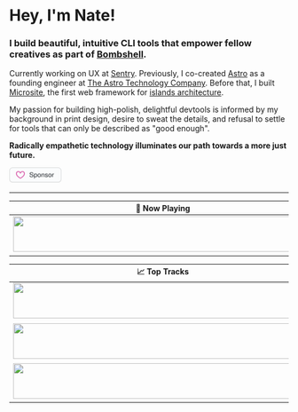 # Hey, I'm Nate!

### I build beautiful, intuitive CLI tools that empower fellow creatives as part of [Bombshell](https://github.com/bombshell-dev).

Currently working on UX at [Sentry](https://sentry.io/). Previously, I co-created [Astro](https://github.com/withastro/astro) as a founding engineer at [The Astro Technology Company](https://astro.build/blog/the-astro-technology-company/). Before that, I built [Microsite](https://github.com/natemoo-re/microsite), the first web framework for [islands architecture](https://www.patterns.dev/vanilla/islands-architecture/).

My passion for building high-polish, delightful devtools is informed by my background in print design, desire to sweat the details, and refusal to settle for tools that can only be described as "good enough".

**Radically empathetic technology illuminates our path towards a more just future.**

<a href="https://github.com/sponsors/natemoo-re" title="Sponsor Nate Moore"><img src="/assets/sponsor.svg?sanitize=true" width="94" height="28" aria-hidden="true"></a>

---

| 🎵 Now Playing                                                                                                                    |
| ------------------------------------------------------------------------------------------------------------------------------ |
| <a href="https://status.nmoo.dev/now-playing?open"><img src="https://status.nmoo.dev/now-playing" width="540" height="64"></a> |


<table>
  <thead>
    <tr>
      <th>📈 Top Tracks</th>
    </tr>
  </thead>
  <tbody>
    <tr>
      <td><a href="https://status.nmoo.dev/top-tracks?i=1&open"><img src="https://status.nmoo.dev/top-tracks?i=1" width="540" height="64"></a></td>
    </tr>
    <tr></tr> <!-- hide gray row -->
    <tr>
      <td><a href="https://status.nmoo.dev/top-tracks?i=2&open"><img src="https://status.nmoo.dev/top-tracks?i=2" width="540" height="64"></a></td>
    </tr>
    <tr></tr> <!-- hide gray row -->
    <tr>
      <td><a href="https://status.nmoo.dev/top-tracks?i=3&open"><img src="https://status.nmoo.dev/top-tracks?i=3" width="540" height="64"></a></td>
    </tr>
  </tbody>
</table>
